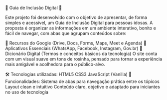 📖 Guia de Inclusão Digital 🌸

Este projeto foi desenvolvido com o objetivo de apresentar, de forma simples e acessível, um Guia de Inclusão Digital para pessoas idosas. A proposta é organizar as informações em um ambiente interativo, bonito e fácil de navegar, com abas que agrupam conteúdos sobre:

📌 Recursos do Google (Drive, Docs, Forms, Maps, Meet e Agenda)
📌 Aplicativos Essenciais (WhatsApp, Facebook, Instagram, Gov.br)
📌 Dicionário Digital (Termos e conceitos básicos da tecnologia)
O site conta com um visual suave em tons de rosinha, pensado para tornar a experiência mais amigável e acolhedora para o público-alvo.

🛠️ Tecnologias utilizadas:
HTML5
CSS3
JavaScript (Vanilla)
📌 Funcionalidades:
Sistema de abas para navegação prática entre os tópicos
Layout clean e intuitivo
Conteúdo claro, objetivo e adaptado para iniciantes no uso de tecnologia
